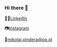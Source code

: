 ### Hi there 👋
<p> 🧑‍💼<a href="https://www.linkedin.com/in/mikolaj-pindera/">LinkedIn</a> </p>
<p> 📷<a href="https://www.instagram.com/magicznym/">Instagram</a> </p>
<p> 📧<a href="mailto:mikolaj.pindera@op.pl">mikolaj.pindera@op.pl</a> </p>
